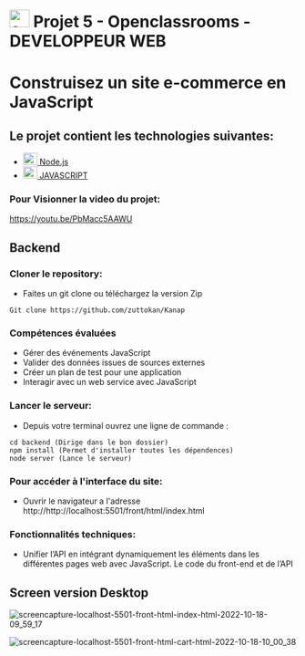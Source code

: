 # <a  href="https://openclassrooms.com/fr/paths/717-developpeur-web"  title="openclassrooms"><img  src="https://upload.wikimedia.org/wikipedia/fr/0/0d/Logo_OpenClassrooms.png"  alt="openclassrooms"  width="35px"  height="31px"></a> Projet 5 - Openclassrooms - DEVELOPPEUR WEB

# Construisez un site e-commerce en JavaScript

## Le projet contient les technologies suivantes:

- <a  href="https://nodejs.org/"  title="Node.js"><img  src="https://github.com/get-icon/geticon/raw/master/icons/nodejs-icon.svg"  alt="Node.js"  width="25px"  height="21px"> Node.js</a>
- <a  href="https://www.w3schools.com/js/"  title="JAVASCRIPT"><img  src="https://github.com/get-icon/geticon/blob/master/icons/javascript.svg"  alt="JAVASCRIPT"  width="25px"  height="21px"> JAVASCRIPT</a>

### Pour Visionner la video du projet:
https://youtu.be/PbMacc5AAWU

## Backend
### Cloner le repository:

- Faites un git clone ou téléchargez la version Zip

```
Git clone https://github.com/zuttokan/Kanap
```

### Compétences évaluées

- Gérer des événements JavaScript
- Valider des données issues de sources externes
- Créer un plan de test pour une application
- Interagir avec un web service avec JavaScript

### Lancer le serveur:

- Depuis votre terminal ouvrez une ligne de commande :

```
cd backend (Dirige dans le bon dossier)
npm install (Permet d'installer toutes les dépendences)
node server (Lance le serveur)

```

### Pour accéder à l'interface du site:

- Ouvrir le navigateur a l'adresse http://http://localhost:5501/front/html/index.html

### Fonctionnalités techniques:

<ul>
<li>Unifier l’API en intégrant dynamiquement les éléments dans les différentes pages web avec JavaScript. Le code du front-end et de l’API </li>
</ul>

## Screen version Desktop

![screencapture-localhost-5501-front-html-index-html-2022-10-18-09_59_17](https://user-images.githubusercontent.com/100352779/196386902-20848eee-078e-48e5-88ae-5b03f9985726.png)

![screencapture-localhost-5501-front-html-cart-html-2022-10-18-10_00_38](https://user-images.githubusercontent.com/100352779/196386970-bf26d820-f059-4cc0-9d19-d1259f9a8d62.png)
